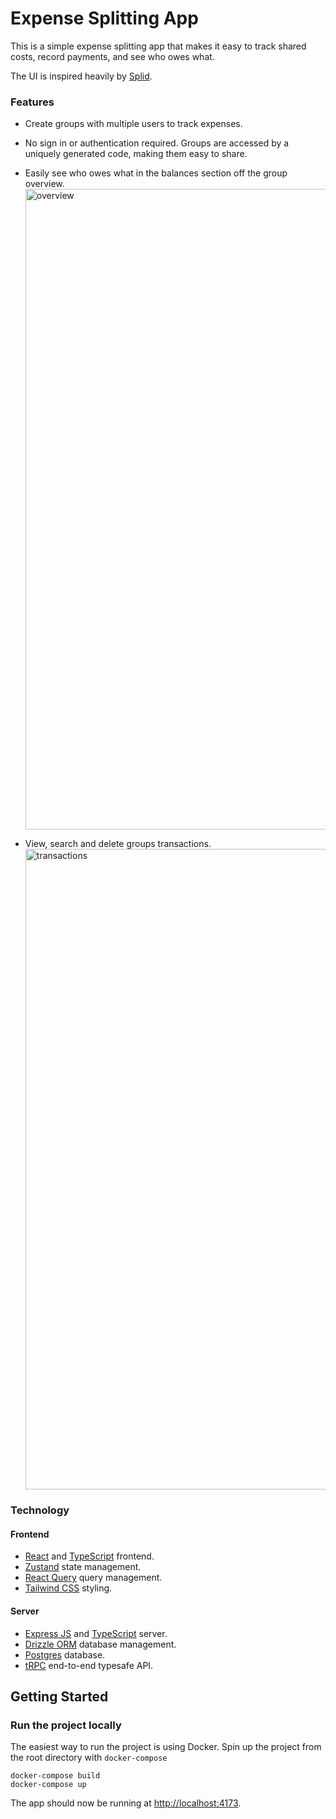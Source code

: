 # Expense Splitting App

This is a simple expense splitting app that makes it easy to track shared costs, record payments, and see who owes what.

The UI is inspired heavily by [Splid](https://splid.app/).

### Features

- Create groups with multiple users to track expenses.
- No sign in or authentication required. Groups are accessed by a uniquely generated code, making them easy to share.
- Easily see who owes what in the balances section off the group overview.
  <img width="1025" alt="overview" src="https://github.com/user-attachments/assets/3cb14f2d-e7de-4e4b-848d-c2f2515d7486" />

- View, search and delete groups transactions.
  <img width="1025" alt="transactions" src="https://github.com/user-attachments/assets/271c04a4-0e0d-42ee-9622-a230a5444cb8" />

### Technology

#### Frontend

- [React](https://react.dev/) and [TypeScript](https://www.typescriptlang.org/) frontend.
- [Zustand](https://zustand.docs.pmnd.rs/) state management.
- [React Query](https://trpc.io/docs/client/tanstack-react-query/setup) query management.
- [Tailwind CSS](https://tailwindcss.com/) styling.

#### Server

- [Express JS](https://expressjs.com/) and [TypeScript](https://www.typescriptlang.org/) server.
- [Drizzle ORM](https://orm.drizzle.team/docs/overview) database management.
- [Postgres](https://www.postgresql.org/) database.
- [tRPC](https://trpc.io/) end-to-end typesafe API.

## Getting Started

### Run the project locally

The easiest way to run the project is using Docker. Spin up the project from the root directory with `docker-compose`

```
docker-compose build
docker-compose up
```

The app should now be running at [http://localhost:4173](http://localhost:4173).
